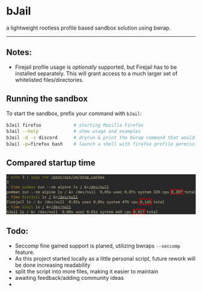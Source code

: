 # bJail

a lightweight rootless profile based sandbox solution using bwrap.

---

## Notes:
- Firejail profile usage is *optionally* supported, but Firejail has to be installed separately. This will grant access to a much larger set of whitelisted files/directories.


## Running the sandbox

To start the sandbox, prefix your command with `bJail`:

```bash
bJail firefox            # starting Mozilla Firefox
bJail --help             # show usage and examples
bJail -d -s discord      # dryrun & print the bwrap command that would be executed
bJail -p=firefox bash    # launch a shell with firefox profile permissions
```


## Compared startup time
![podman firejail and bJail startup times compared](/assets/images/startuptime.jpg)


## Todo:
- Seccomp fine gained support is planed, utilizing bwraps `--seccomp` feature.
- As this project started locally as a little personal script, future rework will be done increasing readability
- split the script into more files, making it easier to maintain
- awaiting feedback/adding community ideas
- 


